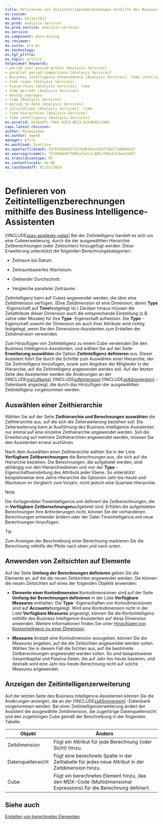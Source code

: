```yaml
---
title: Definieren von Zeitintelligenzberechnungen mithilfe des Business Intelligence-Assistenten | Microsoft Docs
ms.custom: 
ms.date: 03/14/2017
ms.prod: analysis-services
ms.prod_service: analysis-services
ms.service: 
ms.component: data-mining
ms.reviewer: 
ms.suite: pro-bi
ms.technology: 
ms.tgt_pltfrm: 
ms.topic: article
helpviewer_keywords:
- period over period growth [Analysis Services]
- parallel period comparisons [Analysis Services]
- Business Intelligence enhancements [Analysis Services], time intelligence
- time views [Analysis Services]
- hierarchies [Analysis Services], time
- time periods [Analysis Services]
- moving averages
- time [Analysis Services]
- period to date [Analysis Services]
- calculations [Analysis Services], time
- time hierarchies [Analysis Services]
- time intelligence [Analysis Services]
ms.assetid: be36e8fc-f46e-4553-8623-b27d695c330b
caps.latest.revision: 
author: Minewiskan
ms.author: owend
manager: kfile
ms.workload: Inactive
ms.openlocfilehash: f2767b84432f137bd8f43c4352f99277abb845df
ms.sourcegitcommit: 7519508d97f095afe3c1cd85cf09a13c9eed345f
ms.translationtype: MT
ms.contentlocale: de-DE
ms.lasthandoff: 02/15/2018
---
```

# <a name="define-time-intelligence-calculations-using-the-business-intelligence-wizard"></a>Definieren von Zeitintelligenzberechnungen mithilfe des Business Intelligence-Assistenten
[!INCLUDE[ssas-appliesto-sqlas](../../includes/ssas-appliesto-sqlas.md)]
Bei der Zeitintelligenz handelt es sich um eine Cubeerweiterung, durch die der ausgewählten Hierarchie Zeitberechnungen (oder Zeitsichten) hinzugefügt werden. Diese Erweiterung unterstützt die folgenden Berechnungskategorien:  
  
-   Zeitraum bis Datum.  
  
-   Zeitraumbasiertes Wachstum.  
  
-   Gleitender Durchschnitt.  
  
-   Vergleiche paralleler Zeiträume.  
  
 Zeitintelligenz kann auf Cubes angewendet werden, die über eine Zeitdimension verfügen. (Eine Zeitdimension ist eine Dimension, deren **Type** -Eigenschaft auf **Time**festgelegt ist.) Darüber hinaus müssen die Zeitattribute dieser Dimension auch die entsprechende Einstellung (z.B. Jahre oder Monate) für ihre **Type** -Eigenschaft aufweisen. Die **Type** -Eigenschaft sowohl der Dimension als auch ihrer Attribute wird richtig festgelegt, wenn Sie den Dimensions-Assistenten zum Erstellen der Zeitdimension verwenden.  
  
 Zum Hinzufügen von Zeitintelligenz zu einem Cube verwenden Sie den Business Intelligence-Assistenten, und wählen Sie auf der Seite **Erweiterung auswählen** die Option **Zeitintelligenz definieren** aus. Dieser Assistent führt Sie durch die Schritte zum Auswählen einer Hierarchie, der Sie Zeitintelligenz hinzufügen, sowie zum Angeben der Mitglieder in der Hierarchie, auf die Zeitintelligenz angewendet werden soll. Auf der letzten Seite des Assistenten werden die Änderungen an der [!INCLUDE[msCoName](../../includes/msconame-md.md)] [!INCLUDE[ssNoVersion](../../includes/ssnoversion-md.md)] [!INCLUDE[ssASnoversion](../../includes/ssasnoversion-md.md)] -Datenbank angezeigt, die durch das Hinzufügen der ausgewählten Zeitintelligenz vorgenommen werden.  
  
## <a name="selecting-a-time-hierarchy"></a>Auswählen einer Zeithierarchie  
 Wählen Sie auf der Seite **Zielhierarchie und Berechnungen auswählen** die Zeithierarchie aus, auf die sich die Zeiterweiterung beziehen soll. Die Zeiterweiterung kann je Ausführung des Business Intelligence-Assistenten nur einmal auf eine einzelne Zeithierarchie angewendet werden. Soll die Erweiterung auf mehrere Zeithierarchien angewendet werden, müssen Sie den Assistenten erneut ausführen.  
  
 Nach dem Auswählen einer Zeithierarchie wählen Sie in der Liste **Verfügbare Zeitberechnungen** die Berechnungen aus, die sich auf die Hierarchie beziehen. Die Berechnungen, die aufgelistet werden, sind abhängig von den Hierarchieebenen und von der **Type** -Eigenschaftseinstellung des Attributs jeder Ebene. So unterstützt beispielsweise eine Jahre-Hierarchie die Optionen Jahr-bis-heute und Wachstum im Vergleich zum Vorjahr, nicht jedoch eine Quartale-Hierarchie.  
  
> [!NOTE]  
>  Die Vorlagendatei Timeintelligence.xml definiert die Zeitberechnungen, die in **Verfügbare Zeitberechnungen**aufgelistet sind. Erfüllen die aufgelisteten Berechnungen Ihre Anforderungen nicht, können Sie die vorhandenen Berechnungen entweder ändern oder der Datei Timeintelligence.xml neue Berechnungen hinzufügen.  
  
> [!TIP]  
>  Zum Anzeigen der Beschreibung einer Berechnung markieren Sie die Berechnung mithilfe der Pfeile nach oben und nach unten.  
  
## <a name="apply-time-views-to-members"></a>Anwenden von Zeitsichten auf Elemente  
 Auf der Seite **Umfang der Berechnungen definieren** geben Sie die Elemente an, auf die die neuen Zeitsichten angewendet werden. Sie können die neuen Zeitsichten auf eines der folgenden Objekte anwenden:  
  
-   **Elemente einer Kontodimension** Kontodimensionen sind auf der Seite **Umfang der Berechnungen definieren** in der Liste **Verfügbare Measures** enthalten. Die **Type** -Eigenschaften von Kontodimensionen sind auf **Accounts**festgelegt. Wird eine Kontodimension nicht in der Liste **Verfügbare Measures** angezeigt, können Sie die Kontointelligenz mithilfe des Business Intelligence-Assistenten auf diese Dimension anwenden. Weitere Informationen finden Sie unter [Hinzufügen von Kontointelligenz zu einer Dimension](../../analysis-services/multidimensional-models/bi-wizard-add-account-intelligence-to-a-dimension.md).  
  
-   **Measures** Anstatt eine Kontodimension anzugeben, können Sie die Measures angeben, auf die die Zeitsichten angewendet werden sollen. Wählen Sie in diesem Fall die Sichten aus, auf die bestimmte Zeitberechnungen angewendet werden sollen. So sind beispielsweise Gesamtkapital und Passiva Daten, die auf Jahr-bis-heute basieren, und deshalb wird eine Jahr-bis-heute-Berechnung nicht auf solche Measures angewendet.  
  
## <a name="viewing-the-time-intelligence-enhancement"></a>Anzeigen der Zeitintelligenzerweiterung  
 Auf der letzten Seite des Business Intelligence-Assistenten können Sie die Änderungen anzeigen, die an der [!INCLUDE[ssASnoversion](../../includes/ssasnoversion-md.md)] -Datenbank vorgenommen werden. Bei einer Zeitintelligenzerweiterung ändert der Assistent die ausgewählte Zeitdimension, die zugehörige Datenquellensicht und den zugehörigen Cube gemäß der Beschreibung in der folgenden Tabelle.  
  
|Objekt|Ändern|  
|------------|------------|  
|Zeitdimension|Fügt ein Attribut für jede Berechnung (oder Sicht) hinzu.|  
|Datenquellensicht|Fügt eine berechnete Spalte in der Zeittabelle für jedes neue Attribut in der Zeitdimension hinzu.|  
|Cube|Fügt ein berechnetes Element hinzu, das den MDX-Code (Multidimensional Expressions) für die Berechnung definiert.|  
  
## <a name="see-also"></a>Siehe auch  
 [Erstellen von berechneten Elementen](../../analysis-services/multidimensional-models/create-calculated-members.md)  
  
  
